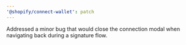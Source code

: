 ```yaml
---
'@shopify/connect-wallet': patch
---
```


Addressed a minor bug that would close the connection modal when navigating back during a signature flow.
